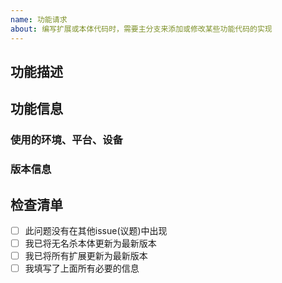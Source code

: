 ```yaml
---
name: 功能请求
about: 编写扩展或本体代码时，需要主分支来添加或修改某些功能代码的实现
---
```

## 功能描述

## 功能信息
<!-- 包括所有可能有助于理解和重现问题的相关信息 -->

### 使用的环境、平台、设备
<!-- 您在什么环境、什么平台或什么设备上遇到问题？ -->



### 版本信息
<!--
您正在使用哪些相关版本？
例如: win64位，win32位
-->



## 检查清单
<!-- 请在`[]`中加一个`x`来勾选方框且周围没有空格，如下所示：`[x]` -->

- [ ] 此问题没有在其他issue(议题)中出现
- [ ] 我已将无名杀本体更新为最新版本
- [ ] 我已将所有扩展更新为最新版本
- [ ] 我填写了上面所有必要的信息